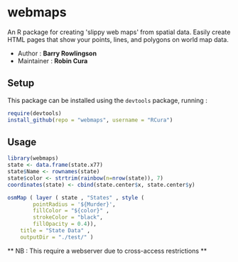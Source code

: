 webmaps
=======

An R package for creating 'slippy web maps' from spatial data.
Easily create HTML pages that show your points, lines, and polygons on world map data.

* Author : **Barry Rowlingson**
* Maintainer : **Robin Cura**

## Setup
This package can be installed using the `devtools` package, running :
```R
require(devtools)
install_github(repo = "webmaps", username = "RCura")
```

## Usage
```R
library(webmaps)
state <- data.frame(state.x77)
state$Name <- rownames(state)
state$color <- strtrim(rainbow(n=nrow(state)), 7)
coordinates(state) <- cbind(state.center$x, state.center$y)

osmMap ( layer ( state , "States" , style (
        pointRadius = '${Murder}',
        fillColor = "${color}" ,
        strokeColor = "black",
        fillOpacity = 0.4)),
    title = "State Data" ,
    outputDir = "./test/" )
```

** NB : This require a webserver due to cross-access restrictions **
